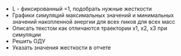 * L - фиксированный =1, подобрать нужные жесткости 
* Графики симуляций максимальных значений и минимальных значений накопленной энергии для всех пиков для всех масс
* Описать текстом как отличаются траектории x1, x2, x3 при симуляции
* Решить ОДУ
* Указать значения жесткости в отчете
